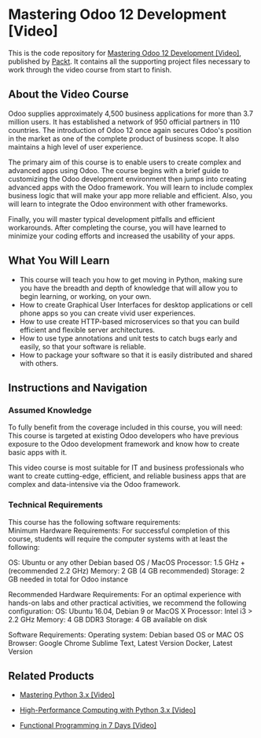 # Mastering Odoo 12 Development [Video]
This is the code repository for [Mastering Odoo 12 Development [Video]](https://www.packtpub.com/business/mastering-odoo-12-development-video?utm_source=github&utm_medium=repository&utm_campaign=9781789139280), published by [Packt](https://www.packtpub.com/?utm_source=github). It contains all the supporting project files necessary to work through the video course from start to finish.
## About the Video Course
Odoo supplies approximately 4,500 business applications for more than 3.7 million users. It has established a network of 950 official partners in 110 countries. The introduction of Odoo 12 once again secures Odoo's position in the market as one of the complete product of business scope. It also maintains a high level of user experience.

The primary aim of this course is to enable users to create complex and advanced apps using Odoo. The course begins with a brief guide to customizing the Odoo development environment then jumps into creating advanced apps with the Odoo framework. You will learn to include complex business logic that will make your app more reliable and efficient. Also, you will learn to integrate the Odoo environment with other frameworks. 

Finally, you will master typical development pitfalls and efficient workarounds.
After completing the course, you will have learned to minimize your coding efforts and increased the usability of your apps.

<H2>What You Will Learn</H2>
<DIV class=book-info-will-learn-text>
<UL>
<LI>This course will teach you how to get moving in Python, making sure you have the breadth and depth of knowledge that will allow you to begin learning, or working, on your own. 
<LI>How to create Graphical User Interfaces for desktop applications or cell phone apps so you can create vivid user experiences. 
<LI>How to use create HTTP-based microservices so that you can build efficient and flexible server architectures. 
<LI>How to use type annotations and unit tests to catch bugs early and easily, so that your software is reliable. 
<LI>How to package your software so that it is easily distributed and shared with others. </LI></UL></DIV>

## Instructions and Navigation
### Assumed Knowledge
To fully benefit from the coverage included in this course, you will need:<br/>
This course is targeted at existing Odoo developers who have previous exposure to the Odoo development framework and know how to create basic apps with it.

This video course is most suitable for IT and business professionals who want to create cutting-edge, efficient, and reliable business apps that are complex and data-intensive via the Odoo framework.
### Technical Requirements
This course has the following software requirements:<br/>
Minimum Hardware Requirements:
For successful completion of this course, students will require the computer systems with at least the following:

OS:  Ubuntu or any other Debian based OS / MacOS
Processor: 1.5 GHz + (recommended 2.2 GHz)
Memory: 2 GB (4 GB recommended)
Storage: 2 GB needed in total for Odoo instance

Recommended Hardware Requirements:
For an optimal experience with hands-on labs and other practical activities, we recommend the following configuration:
OS: Ubuntu 16.04, Debian 9 or MacOS X
Processor: Intel i3 > 2.2 GHz
Memory: 4 GB DDR3
Storage: 4 GB available on disk

Software Requirements:
Operating system: Debian based OS or MAC OS
Browser: Google Chrome
Sublime Text, Latest Version
Docker, Latest Version


## Related Products
* [Mastering Python 3.x [Video]](https://www.packtpub.com/application-development/mastering-python-3x-video?utm_source=github&utm_medium=repository&utm_campaign=9781789955347)

* [High-Performance Computing with Python 3.x [Video]](https://www.packtpub.com/application-development/high-performance-computing-python-3x-video?utm_source=github&utm_medium=repository&utm_campaign=9781789956252)

* [Functional Programming in 7 Days [Video]](https://www.packtpub.com/application-development/functional-programming-7-days-video?utm_source=github&utm_medium=repository&utm_campaign=9781788990295)

